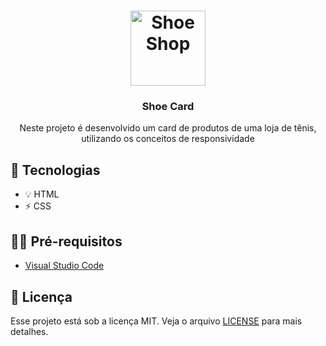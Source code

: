 <h1 align="center">
  <img alt="Shoe Shop" src="https://images-platform.99static.com//8zaWS3tQ9IbCxiRWTfz8DAFxjwA=/751x751:1500x1500/fit-in/590x590/projects-files/34/3424/342457/81535792-71c3-4aa8-a412-b05ca7e9aefe.jpg" width="120px" />
</h1>

<h3 align="center">
  Shoe Card
</h3>

<p align="center">Neste projeto é desenvolvido um card de produtos de uma loja de tênis, utilizando os conceitos de responsividade</p>

## 🚀 Tecnologias

- 💡 HTML
- ⚡ CSS 

## ✋🏻 Pré-requisitos

- [Visual Studio Code](https://code.visualstudio.com/)

## 📝 Licença

Esse projeto está sob a licença MIT. Veja o arquivo [LICENSE](LICENSE.md) para mais detalhes.
